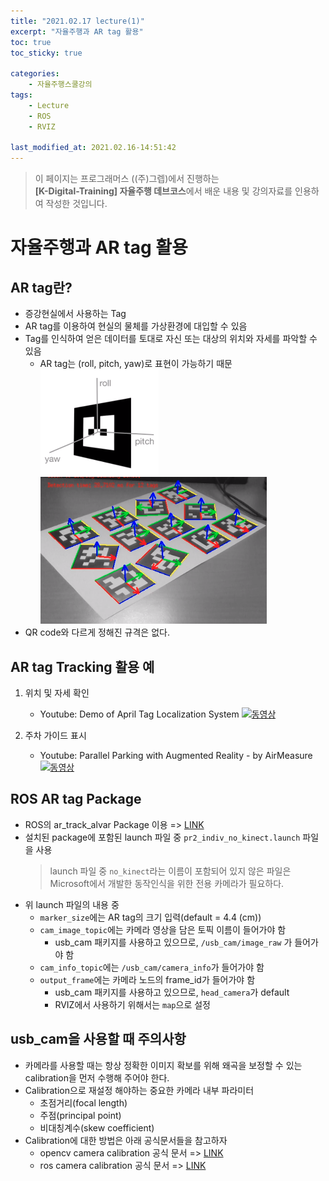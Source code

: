```yaml
---
title: "2021.02.17 lecture(1)"
excerpt: "자율주행과 AR tag 활용"
toc: true
toc_sticky: true

categories:
    - 자율주행스쿨강의
tags:
    - Lecture
    - ROS
    - RVIZ

last_modified_at: 2021.02.16-14:51:42 
---
```


>이 페이지는 프로그래머스 ((주)그렙)에서 진행하는\
**[K-Digital-Training] 자율주행 데브코스**에서 배운 내용 및 강의자료를 인용하여 작성한 것입니다.

# 자율주행과 AR tag 활용
## AR tag란?
- 증강현실에서 사용하는 Tag
- AR tag를 이용하여 현실의 물체를 가상환경에 대입할 수 있음
- Tag를 인식하여 얻은 데이터를 토대로 자신 또는 대상의 위치와 자세를 파악할 수 있음
    - AR tag는 (roll, pitch, yaw)로 표현이 가능하기 때문\
![AR tag](/assets/images/lecture/week12_imgs/AR_tag_01.png)
![AR tag](/assets/images/lecture/week12_imgs/AR_tag_02.png)
- QR code와 다르게 정해진 규격은 없다.

## AR tag Tracking 활용 예
1. 위치 및 자세 확인
    - Youtube: Demo of April Tag Localization System
[![동영상](https://img.youtube.com/vi/Y8WEGGbLWlA/0.jpg)](https://youtu.be/Y8WEGGbLWlA)

2. 주차 가이드 표시
    - Youtube: Parallel Parking with Augmented Reality - by AirMeasure
[![동영상](https://img.youtube.com/vi/XyrBtaeVvTs/0.jpg)](https://youtu.be/XyrBtaeVvTs)

## ROS AR tag Package
- ROS의 ar\_track\_alvar Package 이용 => [LINK](http://wiki.ros.org/ar_track_alvar)
- 설치된 package에 포함된 launch 파일 중 `pr2_indiv_no_kinect.launch` 파일을 사용
    > launch 파일 중 `no_kinect`라는 이름이 포함되어 있지 않은 파일은 Microsoft에서 개발한 동작인식을 위한 전용 카메라가 필요하다.
- 위 launch 파일의 내용 중
    - `marker_size`에는 AR tag의 크기 입력(default = 4.4 (cm))
    - `cam_image_topic`에는 카메라 영상을 담은 토픽 이름이 들어가야 함
        - usb_cam 패키지를 사용하고 있으므로, `/usb_cam/image_raw` 가 들어가야 함
    - `cam_info_topic`에는 `/usb_cam/camera_info`가 들어가야 함
    - `output_frame`에는 카메라 노드의 frame_id가 들어가야 함
        - usb_cam 패키지를 사용하고 있으므로, `head_camera`가 default
        - RVIZ에서 사용하기 위해서는 `map`으로 설정

## usb_cam을 사용할 때 주의사항
- 카메라를 사용할 때는 항상 정확한 이미지 확보를 위해  왜곡을 보정할 수 있는 calibration을 먼저 수행해 주어야 한다.
- Calibration으로 재설정 해야하는 중요한 카메라 내부 파라미터
    - 초점거리(focal length)
    - 주점(principal point)
    - 비대칭계수(skew coefficient)
- Calibration에 대한 방법은 아래 공식문서들을 참고하자
    - opencv camera calibration 공식 문서 => [LINK](https://docs.opencv.org/master/dc/dbb/tutorial_py_calibration.html)
    - ros camera calibration 공식 문서 => [LINK](http://wiki.ros.org/camera_calibration)

